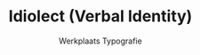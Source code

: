 ---
title: Idiolect (Verbal Identity)
subtitle: Werkplaats Typografie
description: "Identity\nAs Nostalgia Meets Time-Pressure\nMediamatic, Amsterdam (NL)\nPhotographs by Franziska Schulz"
layout: project
thumbnail: "/assets/images/thumbnails/oliver-boulton-An-Englishman-Abroad-front.png"
thumbnail_is_landscape: false
---